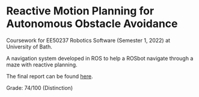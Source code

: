 # Reactive Motion Planning for Autonomous Obstacle Avoidance

Coursework for EE50237 Robotics Software (Semester 1, 2022) at University of Bath.

A navigation system developed in ROS to help a ROSbot navigate through a maze with reactive planning. 

The final report can be found [here](https://github.com/sskyau/ros_workspace/blob/master/Project%20Report.pdf).

Grade: 74/100 (Distinction)
